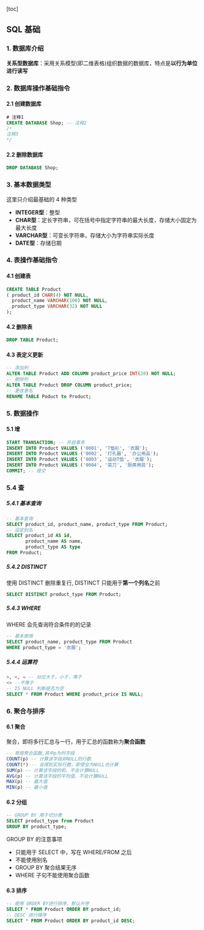 [toc]

## SQL 基础

### 1. 数据库介绍

**关系型数据库**：采用关系模型(即二维表格)组织数据的数据库，特点是**以行为单位进行读写**



### 2. 数据库操作基础指令

#### 2.1 创建数据库

``` sql
# 注释1
CREATE DATABASE Shop; -- 注释2
/*
注释3
*/
```

#### 2.2 删除数据库

``` sql
DROP DATABASE Shop;
```



### 3. 基本数据类型

这里只介绍最基础的 4 种类型

- **INTEGER型**：整型
- **CHAR型**：定长字符串，可在括号中指定字符串的最大长度，存储大小固定为最大长度
- **VARCHAR型**：可变长字符串，存储大小为字符串实际长度
- **DATE型**：存储日期



### 4. 表操作基础指令

#### 4.1 创建表

``` sql
CREATE TABLE Product
( product_id CHAR(4) NOT NULL,
  product_name VARCHAR(100) NOT NULL,
  product_type VARCHAR(32) NOT NULL
);
```

#### 4.2 删除表

``` sql
DROP TABLE Product;
```

#### 4.3 表定义更新

``` sql
-- 添加列
ALTER TABLE Product ADD COLUMN product_price INT(20) NOT NULL;
-- 删除列
ALTER TABLE Product DROP COLUMN product_price;
-- 更改表名
RENAME TABLE Poduct to Product;
```



### 5. 数据操作

#### 5.1 增

``` sql
START TRANSACTION; -- 开启事务
INSERT INTO Product VALUES ('0001', 'T恤衫', '衣服');
INSERT INTO Product VALUES ('0002', '打孔器', '办公用品');
INSERT INTO Product VALUES ('0003', '运动T恤', '衣服');
INSERT INTO Product VALUES ('0004', '菜刀', '厨房用具');
COMMIT; -- 提交
```



### 5.4 查

##### 5.4.1 基本查询

``` sql
-- 基本查询
SELECT product_id, product_name, product_type FROM Product;
-- 设定别名
SELECT product_id AS id, 
       product_name AS name, 
       product_type AS type 
FROM Product;
```

##### 5.4.2 DISTINCT

使用 DISTINCT 删除重复行, DISTINCT 只能用于**第一个列名**之前

``` sql
SELECT DISTINCT product_type FROM Product;
```

##### 5.4.3 WHERE

WHERE 会先查询符合条件的的记录

```sql
-- 基本使用
SELECT product_name, product_type FROM Product
WHERE product_type = '衣服';
```

##### 5.4.4 运算符

``` sql
>, <, = -- 对应大于，小于，等于
<> --不等于
-- IS NULL 判断是否为空
SELECT * FROM Product WHERE product_price IS NULL;
```



### 6. 聚合与排序

#### 6.1 聚合

聚合，即将多行汇总与一行，用于汇总的函数称为**聚合函数**

``` sql
-- 常用聚合函数,其中p为列字段
COUNT(p) -- 计算该字段非NULL的行数
COUNT(*) -- 会得到实际行数，即使全为NULL也计算
SUM(p) -- 计算该字段的和，不会计算NULL
AVG(p) -- 计算该字段的平均值，不会计算NULL
MAX(p) -- 最大值
MIN(p) -- 最小值 
```

#### 6.2 分组

``` sql
-- GROUP BY 用于切分表
SELECT product_type from Product
GROUP BY product_type;
```

GROUP BY 的注意事项

- 只能用于 SELECT 中，写在 WHERE/FROM 之后
- 不能使用别名
- GROUP BY 聚合结果无序
- WHERE 子句不能使用聚合函数

#### 6.3 排序

``` sql
-- 使用 ORDER BY进行排序，默认升序
SELECT * FROM Product ORDER BY product_id;
-- DESC 进行降序
SELECT * FROM Product ORDER BY product_id DESC;
```

